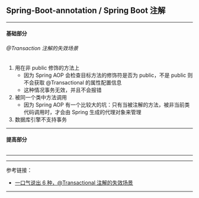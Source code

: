 ## Spring-Boot-annotation / Spring Boot 注解

---

#### 基础部分

###### @Transaction 注解的失效场景

1. 用在非 public 修饰的方法上
    - 因为 Spring AOP 会检查目标方法的修饰符是否为 public，不是 public 则不会获取 @Transactional 的属性配置信息
    - 这种情况事务无效，并且不会报错
2. 被同一个类中方法调用
    - 因为 Spring AOP 有一个比较大的坑：只有当被注解的方法，被非当前类代码调用时，才会由 Spring 生成的代理对象来管理
3. 数据库引擎不支持事务

---

#### 提高部分

######

---






---

参考链接：

- [一口气说出 6 种，@Transactional 注解的失效场景](https://juejin.cn/post/6844904096747503629)

---










